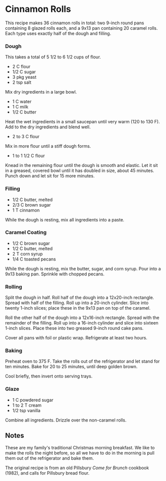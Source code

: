 # Cinnamon Rolls

This recipe makes  36 cinnamon rolls in total:  two 9-inch round pans containing
8 glazed rolls each, and a 9x13 pan containing 20 caramel rolls.  Each type uses
exactly half of the dough and filling.


### Dough

This takes a total of 5 1/2 to 6 1/2 cups of flour.

- 2 C flour
- 1/2 C sugar
- 3 pkg yeast
- 2 tsp salt

Mix dry ingredients in a large bowl.

- 1 C water
- 1 C milk
- 1/2 C butter

Heat the wet ingredients in a small saucepan until very warm (120 to 130 F). Add
to the dry ingredients and blend well.

- 2 to 3 C flour

Mix in more flour until a stiff dough forms.

- 1 to 1 1/2 C flour

Knead in the remaining flour  until the dough is smooth and elastic.  Let it sit
in a greased, covered bowl until it has doubled in size, about 45 minutes. Punch
down and let sit for 15 more minutes.


### Filling

- 1/2 C butter, melted
- 2/3 C brown sugar
- 1 T cinnamon

While the dough is resting, mix all ingredients into a paste.


### Caramel Coating

- 1/2 C brown sugar
- 1/2 C butter, melted
- 2 T corn syrup
- 1/4 C toasted pecans

While the dough is resting,  mix the butter, sugar, and corn syrup.  Pour into a
9x13 baking pan.  Sprinkle with chopped pecans.


### Rolling

Split the dough  in half.  Roll half of the dough  into a  12x20-inch rectangle.
Spread with  half of the filling.  Roll up  into a 20-inch cylinder.  Slice into
twenty 1-inch slices; place these in the 9x13 pan on top of the caramel.

Roll the other half  of the dough into a  12x16-inch rectangle.  Spread with the
remainder of the filling. Roll up into a 16-inch cylinder and slice into sixteen
1-inch slices.  Place these into two greased 9-inch round cake pans.

Cover all pans with foil or plastic wrap.  Refrigerate at least two hours.


### Baking

Preheat oven to 375 F.  Take the rolls out of the refrigerator and let stand for
ten minutes.  Bake for 20 to 25 minutes, until deep golden brown.

Cool briefly, then invert onto serving trays.


### Glaze

- 1 C powdered sugar
- 1 to 2 T cream
- 1/2 tsp vanilla

Combine all ingredients.  Drizzle over the non-caramel rolls.


## Notes

These are my family's  traditional Christmas morning breakfast.  We like to make
the rolls the night before, so all we have to do in the morning is pull them out
of the refrigerator and bake them.

The original recipe is from an old Pillsbury  _Come for Brunch_ cookbook (1982),
and calls for Pillsbury bread flour.
